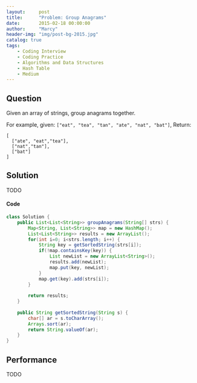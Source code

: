 ```yaml
---
layout:     post
title:      "Problem: Group Anagrams"
date:       2015-02-18 00:00:00
author:     "Marcy"
header-img: "img/post-bg-2015.jpg"
catalog: true
tags:
    - Coding Interview
    - Coding Practice
    - Algorithms and Data Structures
    - Hash Table
    - Medium
---
```


## Question

Given an array of strings, group anagrams together.

For example, given: `["eat", "tea", "tan", "ate", "nat", "bat"]`,
Return:
```
[
  ["ate", "eat","tea"],
  ["nat","tan"],
  ["bat"]
]
```

## Solution
TODO

#### Code
```java
class Solution {
    public List<List<String>> groupAnagrams(String[] strs) {
        Map<String, List<String>> map = new HashMap();
        List<List<String>> results = new ArrayList();
        for(int i=0; i<strs.length; i++) {
            String key = getSortedString(strs[i]);
            if(!map.containsKey(key)) {
                List newList = new ArrayList<String>();
                results.add(newList);
                map.put(key, newList);
            }
            map.get(key).add(strs[i]);
        }
        
        return results;
    }
    
    public String getSortedString(String s) {
        char[] ar = s.toCharArray();
        Arrays.sort(ar);
        return String.valueOf(ar);
    }
}
```

## Performance
TODO
